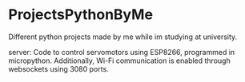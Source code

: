 # ProjectsPythonByMe
Different python projects made by me while im studying at university.

server: Code to control servomotors using ESP8266, programmed in micropython. Additionally, Wi-Fi communication is enabled through websockets using 3080 ports.

